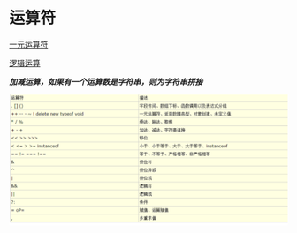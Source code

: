 # 运算符

[一元运算符](一元运算符.md)

[逻辑运算](./逻辑运算.md)




 ***加减运算，如果有一个运算数是字符串，则为字符串拼接***

![执行顺序](order.png)



